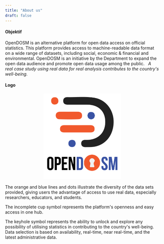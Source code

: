 ```yaml
---
title: "About us"
draft: false
---
```


#### Objektif
OpenDOSM is an alternative platform for open data access on official statistics. This platform provides access to machine-readable data format on a wide range of datasets, including social, economic & financial and environmental. OpenDOSM is an initiative by the Department to expand the open data audience and promote open data usage among the public.
 
_A real case study using real data for real analysis contributes to the country's well-being._

#### Logo

<p align="center">
  
<img src="https://raw.githubusercontent.com/DOSM-GitHub/opendosm/master/images/LogoDesign-OpenDOSM.png" alt="screenshot" width="50%">
</p>

The orange and blue lines and dots illustrate the diversity of the data sets provided, giving users the advantage of access to use real data, especially researchers, educators, and students.

The incomplete cup symbol represents the platform's openness and easy access in one hub.

The keyhole symbol represents the ability to unlock and explore any possibility of utilising statistics in contributing to the country's well-being. Data selection is based on availability, real-time, near real-time, and the latest administrative data.
